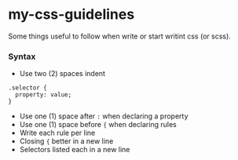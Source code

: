 # my-css-guidelines 
Some things useful to follow when write or start writint css (or scss).

### Syntax
- Use two (2) spaces indent

```
.selector {
  property: value;
}
```

- Use one (1) space after `:` when declaring a property
- Use one (1) space before `{` when declaring rules
- Write each rule per line
- Closing `{` better in a new line
- Selectors listed each in a new line


